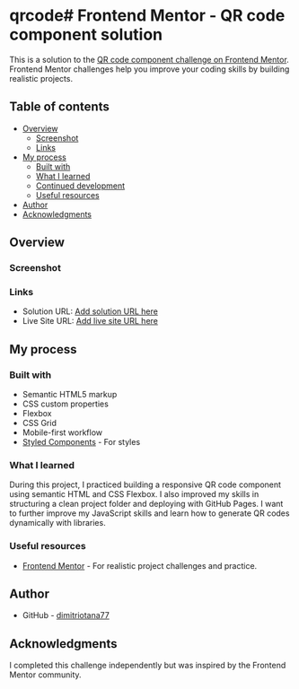 # qrcode# Frontend Mentor - QR code component solution

This is a solution to the [QR code component challenge on Frontend Mentor](https://www.frontendmentor.io/challenges/qr-code-component-iux_sIO_H). Frontend Mentor challenges help you improve your coding skills by building realistic projects. 

## Table of contents

- [Overview](#overview)
  - [Screenshot](#screenshot)
  - [Links](#links)
- [My process](#my-process)
  - [Built with](#built-with)
  - [What I learned](#what-i-learned)
  - [Continued development](#continued-development)
  - [Useful resources](#useful-resources)
- [Author](#author)
- [Acknowledgments](#acknowledgments)

## Overview

### Screenshot

### Links

- Solution URL: [Add solution URL here](https://github.com/dimitriotana77/qrcode)
- Live Site URL: [Add live site URL here](https://dimitriotana77.github.io/qrcode/)

## My process

### Built with

- Semantic HTML5 markup
- CSS custom properties
- Flexbox
- CSS Grid
- Mobile-first workflow
- [Styled Components](https://styled-components.com/) - For styles

### What I learned

During this project, I practiced building a responsive QR code component using semantic HTML and CSS Flexbox. I also improved my skills in structuring a clean project folder and deploying with GitHub Pages. I want to further improve my JavaScript skills and learn how to generate QR codes dynamically with libraries.


### Useful resources

- [Frontend Mentor](https://www.frontendmentor.io/) - For realistic project challenges and practice.

## Author

- GitHub - [dimitriotana77](https://github.com/dimitriotana77)

## Acknowledgments

I completed this challenge independently but was inspired by the Frontend Mentor community.